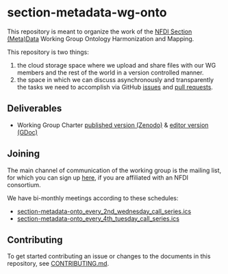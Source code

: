 # section-metadata-wg-onto

This repository is meant to organize the work of the
[NFDI Section (Meta)Data](https://www.nfdi.de/section-metadata/) Working Group
Ontology Harmonization and Mapping.

This repository is two things:

1. the cloud storage space where we upload and share files with our WG
   members and the rest of the world in a version controlled manner.
2. the space in which we can discuss asynchronously and transparently the
   tasks we need to accomplish via GitHub
   [issues](https://github.com/nfdi-de/section-metadata-wg-onto/issues) and
   [pull requests](https://github.com/nfdi-de/section-metadata-wg-onto/pulls).

## Deliverables

- Working Group Charter
  [published version (Zenodo)](https://zenodo.org/doi/10.5281/zenodo.6726518) &
  [editor version (GDoc)](https://docs.google.com/document/d/1GUh7K0Sy8tyrKZ4-BEizb-9Qa0tt3uzE)

## Joining

The main channel of communication of the working group is the mailing list, for
which you can sign up
[here](https://lists.nfdi.de/postorius/lists/section-metadata-wg-onto.lists.nfdi.de/),
if you are affiliated with an NFDI consortium.

We have bi-monthly meetings according to these schedules:

- [section-metadata-onto_every_2nd_wednesday_call_series.ics](https://drive.google.com/file/d/1DATV0dwByCMvSVRXV2oC0l5BNoUgT-sm)
- [section-metadata-onto_every_4th_tuesday_call_series.ics](https://drive.google.com/file/d/1qQZCqaFTKneyYP3h43Bu47y24QI98QW_)

## Contributing

To get started contributing an issue or changes to the documents in this
repository, see [CONTRIBUTING.md](CONTRIBUTING.md).
